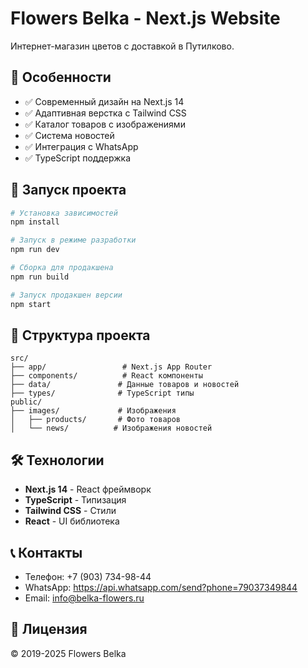 # Flowers Belka - Next.js Website

Интернет-магазин цветов с доставкой в Путилково.

## 🌸 Особенности

- ✅ Современный дизайн на Next.js 14
- ✅ Адаптивная верстка с Tailwind CSS
- ✅ Каталог товаров с изображениями
- ✅ Система новостей
- ✅ Интеграция с WhatsApp
- ✅ TypeScript поддержка

## 🚀 Запуск проекта

```bash
# Установка зависимостей
npm install

# Запуск в режиме разработки
npm run dev

# Сборка для продакшена
npm run build

# Запуск продакшен версии
npm start
```

## 📁 Структура проекта

```
src/
├── app/                 # Next.js App Router
├── components/          # React компоненты
├── data/               # Данные товаров и новостей
├── types/              # TypeScript типы
public/
├── images/             # Изображения
│   ├── products/       # Фото товаров
│   └── news/          # Изображения новостей
```

## 🛠 Технологии

- **Next.js 14** - React фреймворк
- **TypeScript** - Типизация
- **Tailwind CSS** - Стили
- **React** - UI библиотека

## 📞 Контакты

- Телефон: +7 (903) 734-98-44
- WhatsApp: https://api.whatsapp.com/send?phone=79037349844
- Email: info@belka-flowers.ru

## 📝 Лицензия

© 2019-2025 Flowers Belka
